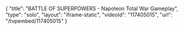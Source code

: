 {
    "title": "BATTLE OF SUPERPOWERS - Napoleon Total War Gameplay",
    "type": "solo",
    "layout": "iframe-static",
    "videoId": "117405015",
    "url": "\/tvpembed\/117405015"
}